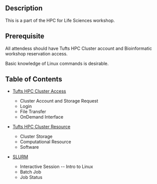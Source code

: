 ## Description

This is a part of the HPC for Life Sciences workshop.

## Prerequisite

All attendess should have Tufts HPC Cluster account and Bioinformatic workshop reservation access.

Basic knowledge of Linux commands is desirable.

## Table of Contents

- [Tufts HPC Cluster Access](slides/Tufts_HPC_Cluster_Access.md)
  - Cluster Account and Storage Request
  - Login
  - File Transfer
  - OnDemand Interface
  
- [Tufts HPC Cluster Resource](slides/Tufts_HPC_Cluster_Resource.md)
  - Cluster Storage
  - Computational Resource 
  - Software
  
- [SLURM](slides/SLURM.md)
  - Interactive Session -- Intro to Linux
  - Batch Job
  - Job Status
  
